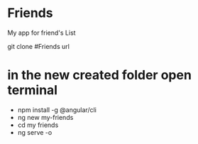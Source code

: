 # Friends
My app for friend's List

git clone #Friends url

# in the new created folder open terminal
- npm install -g @angular/cli
- ng new my-friends
- cd my friends
- ng serve -o
